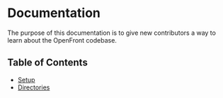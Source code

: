 # Documentation

The purpose of this documentation is to give new contributors a way to learn about the OpenFront codebase.

## Table of Contents

- [Setup](setup.md)
- [Directories](dirs.md)
